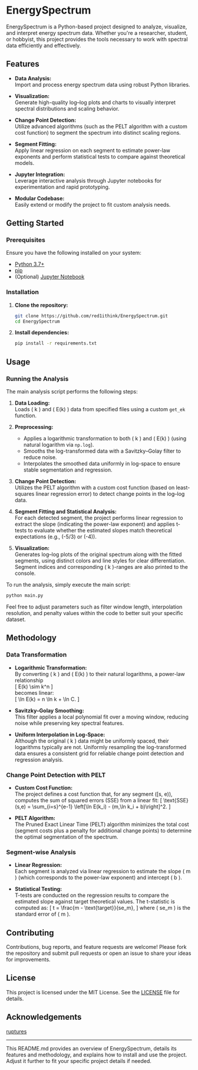 # EnergySpectrum

EnergySpectrum is a Python-based project designed to analyze, visualize, and interpret energy spectrum data. Whether you're a researcher, student, or hobbyist, this project provides the tools necessary to work with spectral data efficiently and effectively.

## Features

- **Data Analysis:**  
  Import and process energy spectrum data using robust Python libraries.
  
- **Visualization:**  
  Generate high-quality log–log plots and charts to visually interpret spectral distributions and scaling behavior.
  
- **Change Point Detection:**  
  Utilize advanced algorithms (such as the PELT algorithm with a custom cost function) to segment the spectrum into distinct scaling regions.
  
- **Segment Fitting:**  
  Apply linear regression on each segment to estimate power-law exponents and perform statistical tests to compare against theoretical models.
  
- **Jupyter Integration:**  
  Leverage interactive analysis through Jupyter notebooks for experimentation and rapid prototyping.
  
- **Modular Codebase:**  
  Easily extend or modify the project to fit custom analysis needs.

## Getting Started

### Prerequisites

Ensure you have the following installed on your system:

- [Python 3.7+](https://www.python.org/downloads/)
- [pip](https://pip.pypa.io/en/stable/installation/)
- (Optional) [Jupyter Notebook](https://jupyter.org/install)

### Installation

1. **Clone the repository:**

   ```bash
   git clone https://github.com/red1ithink/EnergySpectrum.git
   cd EnergySpectrum
   ```

2. **Install dependencies:**

   ```bash
   pip install -r requirements.txt
   ```

## Usage

### Running the Analysis

The main analysis script performs the following steps:

1. **Data Loading:**  
   Loads \( k \) and \( E(k) \) data from specified files using a custom `get_ek` function.

2. **Preprocessing:**  
   - Applies a logarithmic transformation to both \( k \) and \( E(k) \) (using natural logarithm via `np.log`).
   - Smooths the log-transformed data with a Savitzky–Golay filter to reduce noise.
   - Interpolates the smoothed data uniformly in log-space to ensure stable segmentation and regression.

3. **Change Point Detection:**  
   Utilizes the PELT algorithm with a custom cost function (based on least-squares linear regression error) to detect change points in the log–log data.

4. **Segment Fitting and Statistical Analysis:**  
   For each detected segment, the project performs linear regression to extract the slope (indicating the power-law exponent) and applies t-tests to evaluate whether the estimated slopes match theoretical expectations (e.g., \(-5/3\) or \(-4\)).

5. **Visualization:**  
   Generates log–log plots of the original spectrum along with the fitted segments, using distinct colors and line styles for clear differentiation. Segment indices and corresponding \( k \)-ranges are also printed to the console.

To run the analysis, simply execute the main script:

```bash
python main.py
```

Feel free to adjust parameters such as filter window length, interpolation resolution, and penalty values within the code to better suit your specific dataset.

## Methodology

### Data Transformation

- **Logarithmic Transformation:**  
  By converting \( k \) and \( E(k) \) to their natural logarithms, a power-law relationship  
  \[
  E(k) \sim k^n
  \]  
  becomes linear:  
  \[
  \ln E(k) = n \ln k + \ln C.
  \]
  
- **Savitzky–Golay Smoothing:**  
  This filter applies a local polynomial fit over a moving window, reducing noise while preserving key spectral features.

- **Uniform Interpolation in Log-Space:**  
  Although the original \( k \) data might be uniformly spaced, their logarithms typically are not. Uniformly resampling the log-transformed data ensures a consistent grid for reliable change point detection and regression analysis.

### Change Point Detection with PELT

- **Custom Cost Function:**  
  The project defines a cost function that, for any segment \([s, e)\), computes the sum of squared errors (SSE) from a linear fit:
  \[
  \text{SSE}(s,e) = \sum_{i=s}^{e-1} \left[\ln E(k_i) - (m\,\ln k_i + b)\right]^2.
  \]
  
- **PELT Algorithm:**  
  The Pruned Exact Linear Time (PELT) algorithm minimizes the total cost (segment costs plus a penalty for additional change points) to determine the optimal segmentation of the spectrum.

### Segment-wise Analysis

- **Linear Regression:**  
  Each segment is analyzed via linear regression to estimate the slope \( m \) (which corresponds to the power-law exponent) and intercept \( b \).

- **Statistical Testing:**  
  T-tests are conducted on the regression results to compare the estimated slope against target theoretical values. The t-statistic is computed as:
  \[
  t = \frac{m - \text{target}}{se_m},
  \]
  where \( se_m \) is the standard error of \( m \).

## Contributing

Contributions, bug reports, and feature requests are welcome! Please fork the repository and submit pull requests or open an issue to share your ideas for improvements.

## License

This project is licensed under the MIT License. See the [LICENSE](LICENSE) file for details.

## Acknowledgements

[ruptures](https://centre-borelli.github.io/ruptures/)

---

This README.md provides an overview of EnergySpectrum, details its features and methodology, and explains how to install and use the project. Adjust it further to fit your specific project details if needed.

